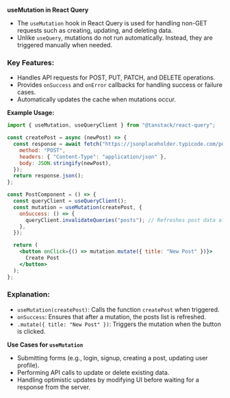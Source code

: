 **useMutation in React Query**
   - The `useMutation` hook in React Query is used for handling non-GET requests such as creating, updating, and deleting data.
   - Unlike `useQuery`, mutations do not run automatically. Instead, they are triggered manually when needed.
   
   ### Key Features:
   - Handles API requests for POST, PUT, PATCH, and DELETE operations.
   - Provides `onSuccess` and `onError` callbacks for handling success or failure cases.
   - Automatically updates the cache when mutations occur.
   
   **Example Usage:**
   ```jsx
   import { useMutation, useQueryClient } from "@tanstack/react-query";

   const createPost = async (newPost) => {
     const response = await fetch("https://jsonplaceholder.typicode.com/posts", {
       method: "POST",
       headers: { "Content-Type": "application/json" },
       body: JSON.stringify(newPost),
     });
     return response.json();
   };

   const PostComponent = () => {
     const queryClient = useQueryClient();
     const mutation = useMutation(createPost, {
       onSuccess: () => {
         queryClient.invalidateQueries("posts"); // Refreshes post data after a mutation
       },
     });

     return (
       <button onClick={() => mutation.mutate({ title: "New Post" })}>
         Create Post
       </button>
     );
   };
   ```
   
   ### Explanation:
   - `useMutation(createPost)`: Calls the function `createPost` when triggered.
   - `onSuccess`: Ensures that after a mutation, the posts list is refreshed.
   - `.mutate({ title: "New Post" })`: Triggers the mutation when the button is clicked.

   **Use Cases for `useMutation`**
   - Submitting forms (e.g., login, signup, creating a post, updating user profile).
   - Performing API calls to update or delete existing data.
   - Handling optimistic updates by modifying UI before waiting for a response from the server.
